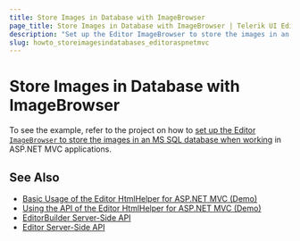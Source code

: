 ```yaml
---
title: Store Images in Database with ImageBrowser
page_title: Store Images in Database with ImageBrowser | Telerik UI Editor HtmlHelper for ASP.NET MVC
description: "Set up the Editor ImageBrowser to store the images in an MS SQL database in ASP.NET MVC applications."
slug: howto_storeimagesindatabases_editoraspnetmvc
---
```


# Store Images in Database with ImageBrowser

To see the example, refer to the project on how to [set up the Editor `ImageBrowser` to store the images in an MS SQL database when working](https://github.com/telerik/ui-for-aspnet-mvc-examples/tree/master/editor/database-image-browser) in ASP.NET MVC applications.

## See Also

* [Basic Usage of the Editor HtmlHelper for ASP.NET MVC (Demo)](https://demos.telerik.com/aspnet-mvc/editor)
* [Using the API of the Editor HtmlHelper for ASP.NET MVC (Demo)](https://demos.telerik.com/aspnet-mvc/editor/api)
* [EditorBuilder Server-Side API](http://docs.telerik.com/aspnet-mvc/api/Kendo.Mvc.UI.Fluent/EditorBuilder)
* [Editor Server-Side API](/api/editor)
